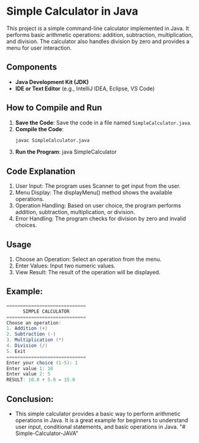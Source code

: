 # Simple Calculator in Java

This project is a simple command-line calculator implemented in Java. It performs basic arithmetic operations: addition, subtraction, multiplication, and division. The calculator also handles division by zero and provides a menu for user interaction.

## Components

- **Java Development Kit (JDK)**
- **IDE or Text Editor** (e.g., IntelliJ IDEA, Eclipse, VS Code)

## How to Compile and Run

1. **Save the Code**: Save the code in a file named `SimpleCalculator.java`.
2. **Compile the Code**:
   ```bash
   javac SimpleCalculator.java
   ```
3. **Run the Program**:
   java SimpleCalculator

## Code Explanation

1. User Input: The program uses Scanner to get input from the user.
2. Menu Display: The displayMenu() method shows the available operations.
3. Operation Handling: Based on user choice, the program performs addition, subtraction, multiplication, or division.
4. Error Handling: The program checks for division by zero and invalid choices.

## Usage

1. Choose an Operation: Select an operation from the menu.
2. Enter Values: Input two numeric values.
3. View Result: The result of the operation will be displayed.

## Example:

```java
=============================
      SIMPLE CALCULATOR
=============================
Choose an operation:
1. Addition (+)
2. Subtraction (-)
3. Multiplication (*)
4. Division (/)
5. Exit
=============================
Enter your choice (1-5): 1
Enter value 1: 10
Enter value 2: 5
RESULT: 10.0 + 5.0 = 15.0

```

## Conclusion:

- This simple calculator provides a basic way to perform arithmetic operations in Java. It is a great example for beginners to understand user input, conditional statements, and basic operations in Java.
"# Simple-Calculator-JAVA" 
